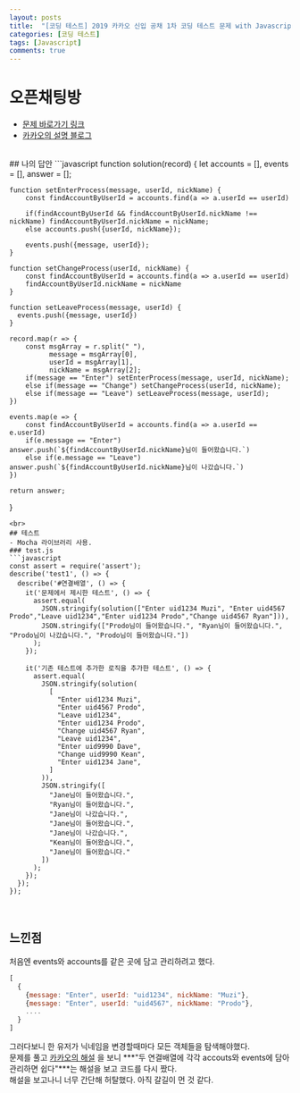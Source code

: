 ```yaml
---
layout: posts
title:  "[코딩 테스트] 2019 카카오 신입 공채 1차 코딩 테스트 문제 with Javascript"
categories: [코딩 테스트]
tags: [Javascript]
comments: true
---
```



# 오픈채팅방
- [문제 바로가기 링크](https://www.welcomekakao.com/learn/courses/30/lessons/42888)
- [카카오의 설명 블로그](http://tech.kakao.com/2018/09/21/kakao-blind-recruitment-for2019-round-1/)
<br>
## 나의 답안
```javascript
function solution(record) {
    let accounts = [], events = [], answer = [];
    
    function setEnterProcess(message, userId, nickName) {
        const findAccountByUserId = accounts.find(a => a.userId == userId)

        if(findAccountByUserId && findAccountByUserId.nickName !== nickName) findAccountByUserId.nickName = nickName;
        else accounts.push({userId, nickName});
        
        events.push({message, userId});
    }
    
    function setChangeProcess(userId, nickName) {
        const findAccountByUserId = accounts.find(a => a.userId == userId)
        findAccountByUserId.nickName = nickName
    }
    
    function setLeaveProcess(message, userId) { 
      events.push({message, userId}) 
    }

    record.map(r => {
        const msgArray = r.split(" "),
              message = msgArray[0],
              userId = msgArray[1],
              nickName = msgArray[2];
        if(message == "Enter") setEnterProcess(message, userId, nickName);
        else if(message == "Change") setChangeProcess(userId, nickName);
        else if(message == "Leave") setLeaveProcess(message, userId);
    })
    
    events.map(e => {
        const findAccountByUserId = accounts.find(a => a.userId == e.userId)
        if(e.message == "Enter") answer.push(`${findAccountByUserId.nickName}님이 들어왔습니다.`)
        else if(e.message == "Leave") answer.push(`${findAccountByUserId.nickName}님이 나갔습니다.`)
    })
    
    return answer;
}
```
<br>
## 테스트
- Mocha 라이브러리 사용.
### test.js
```javascript
const assert = require('assert');
describe('test1', () => {
  describe('#연결배열', () => {
    it('문제에서 제시한 테스트', () => {
      assert.equal(
        JSON.stringify(solution(["Enter uid1234 Muzi", "Enter uid4567 Prodo","Leave uid1234","Enter uid1234 Prodo","Change uid4567 Ryan"])),
        JSON.stringify(["Prodo님이 들어왔습니다.", "Ryan님이 들어왔습니다.", "Prodo님이 나갔습니다.", "Prodo님이 들어왔습니다."])
      );
    });

    it('기존 테스트에 추가한 로직을 추가한 테스트', () => {
      assert.equal(
        JSON.stringify(solution(
          [
            "Enter uid1234 Muzi", 
            "Enter uid4567 Prodo",
            "Leave uid1234",
            "Enter uid1234 Prodo",
            "Change uid4567 Ryan",
            "Leave uid1234",
            "Enter uid9990 Dave",
            "Change uid9990 Kean",
            "Enter uid1234 Jane",
          ]
        )),
        JSON.stringify([
          "Jane님이 들어왔습니다.", 
          "Ryan님이 들어왔습니다.", 
          "Jane님이 나갔습니다.", 
          "Jane님이 들어왔습니다.",
          "Jane님이 나갔습니다.",  
          "Kean님이 들어왔습니다.", 
          "Jane님이 들어왔습니다."
        ])
      );
    });
  });
});
```
<br>

## 느낀점
처음엔 events와 accounts를 같은 곳에 담고 관리하려고 했다. 
```javascript
[
  {
    {message: "Enter", userId: "uid1234", nickName: "Muzi"},
    {message: "Enter", userId: "uid4567", nickName: "Prodo"},
    ....
  }
]
```
그러다보니 한 유저가 닉네임을 변경할때마다 모든 객체들을 탐색해야했다.  
문제를 풀고 [카카오의 해설](http://tech.kakao.com/2018/09/21/kakao-blind-recruitment-for2019-round-1/) 을 보니 ***"두 연결배열에 각각 accouts와 events에 담아 관리하면 쉽다"***는 해설을 보고 코드를 다시 짰다.   
해설을 보고나니 너무 간단해 허탈했다. 아직 갈길이 먼 것 같다.